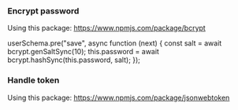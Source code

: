 ### Encrypt password

Using this package: https://www.npmjs.com/package/bcrypt

userSchema.pre("save", async function (next) {
const salt = await bcrypt.genSaltSync(10);
this.password = await bcrypt.hashSync(this.password, salt);
});

### Handle token

Using this package: https://www.npmjs.com/package/jsonwebtoken

